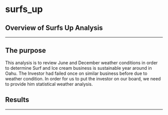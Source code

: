 # surfs_up

## Overview of Surfs Up Analysis
-------------------------------------------
## The purpose 
This analysis is to review June and December weather conditions in order to determine Surf and Ice cream business is sustainable
year around in Oahu.  The Investor had failed once on similar business before due to weather condition.  In order for us to put the investor 
on our board, we need to provide him statistical weather analysis.

## Results
------------------------------------------
